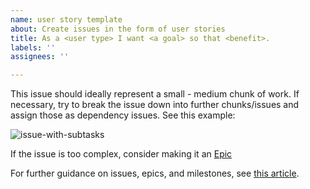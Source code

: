 ```yaml
---
name: user story template
about: Create issues in the form of user stories
title: As a <user type> I want <a goal> so that <benefit>.
labels: ''
assignees: ''

---
```


This issue should ideally represent a small - medium chunk of work. If necessary, try to break the issue down into further chunks/issues and assign those as dependency issues. See this example:

<img alt="issue-with-subtasks" src="https://www.zenhub.com/blog/content/images/2016/06/issue-with-subtasks.png">

If the issue is too complex, consider making it an [Epic](https://help.zenhub.com/support/solutions/articles/43000010341-an-intro-to-zenhub-epics)

For further guidance on issues, epics, and milestones, see [this article](https://www.zenhub.com/blog/how-to-use-epics-and-milestones/).
